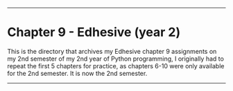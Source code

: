 
***

# Chapter 9 - Edhesive (year 2)

This is the directory that archives my Edhesive chapter 9 assignments on my 2nd semester of my 2nd year of Python programming, I originally had to repeat the first 5 chapters for practice, as chapters 6-10 were only available for the 2nd semester. It is now the 2nd semester.

***
